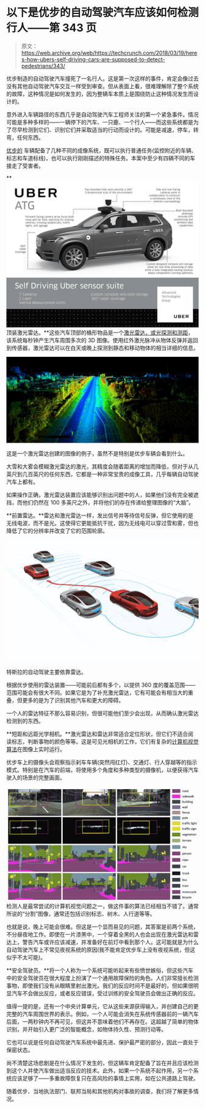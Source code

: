 # 以下是优步的自动驾驶汽车应该如何检测行人——第 343 页

> 原文：<https://web.archive.org/web/https://techcrunch.com/2018/03/19/heres-how-ubers-self-driving-cars-are-supposed-to-detect-pedestrians/343/>

优步制造的自动驾驶汽车撞死了一名行人。这是第一次这样的事件，肯定会像过去没有其他自动驾驶汽车交互一样受到审查。但从表面上看，很难理解除了整个系统的故障，这种情况是如何发生的，因为整辆车本质上是围绕防止这种情况发生而设计的。

意外进入车辆路径的东西几乎是自动驾驶汽车工程师关注的第一个紧急事件。情况可能是多种多样的——一辆停下的汽车、一只鹿、一个行人——而这些系统都是为了尽早检测到它们、识别它们并采取适当的行动而设计的。可能是减速，停车，转弯，任何东西。

[优步的](https://web.archive.org/web/20200628164548/https://crunchbase.com/organization/uber) 车辆配备了几种不同的成像系统，既可以执行普通任务(监控附近的车辆、标志和车道标线)，也可以执行刚刚描述的特殊任务。本案中至少有四辆不同的车接走了受害者。

**![](img/5a6fc29470d07f12d20380769bb47205.png)顶装激光雷达。**这些汽车顶部的桶形物品是一个[激光雷达，或光探测和测距](https://web.archive.org/web/20200628164548/https://techcrunch.com/2017/02/12/wtf-is-lidar/)，该系统每秒钟产生汽车周围多次的 3D 图像。使用红外激光脉冲从物体反弹并返回到传感器，激光雷达可以在白天或晚上探测到静态和移动物体的相当详细的信息。

![](img/8cea3a922484a75d0ba5dec9329c9c2f.png)

这是一个激光雷达创建的图像的例子，虽然不是特别是优步车辆会看到什么。

大雪和大雾会模糊激光雷达的激光，其精度会随着距离的增加而降低，但对于从几英尺到几百英尺的任何东西，它都是一种非常宝贵的成像工具，几乎每辆自动驾驶汽车上都有。

如果操作正确，激光雷达装置应该能够识别出问题中的人，如果他们没有完全被遮挡，而他们仍然在 100 多英尺之外，并将他们的存在传递给整理图像的“大脑”。

**前置雷达。**雷达和激光雷达一样，发出信号并等待信号反弹，但它使用的是无线电波，而不是光。这使得它更能抵抗干扰，因为无线电可以穿过雪和雾，但也降低了它的分辨率并改变了它的范围轮廓。

![](img/19a6598dba2578cd4da4ef80b192b51c.png)

特斯拉的自动驾驶主要依靠雷达。

根据优步使用的雷达装置——可能前后都有多个，以提供 360 度的覆盖范围——范围可能会有很大不同。如果它是为了补充激光雷达，它有可能会有相当大的重叠，但更多的是为了识别其他汽车和更大的障碍。

一个人的雷达特征不那么容易识别，但很可能他们至少会出现，从而确认激光雷达检测到的东西。

**短距和远距光学相机。**激光雷达和雷达非常适合定位形状，但它们不适合阅读标志，判断事物的颜色等等。这是可见光相机的工作，它们有复杂的[计算机视觉算法](https://web.archive.org/web/20200628164548/https://techcrunch.com/2017/02/12/wtf-is-lidar/)在图像上实时运行。

优步车上的摄像头会观察指示刹车车辆(突然闯红灯)、交通灯、行人穿越等的指示模式。特别是在汽车的前端，将使用多个角度和多种类型的摄像机，以便获得汽车驶入的场景的完整画面。

![](img/0073bec6f061578f963deb79aa840c5b.png)检测人是最常尝试的计算机视觉问题之一，做这件事的算法已经相当不错了。通常所说的“分割”图像，通常还包括识别标志、树木、人行道等等。

也就是说，晚上可能会很难。但这是一个显而易见的问题，其答案是前两个系统，不分昼夜地工作。即使在一片漆黑中，一个穿着全黑的人也会出现在激光雷达和雷达上，警告汽车或许应该减速，并准备好在前灯中看到那个人。这可能就是为什么自动驾驶汽车上不常见夜视系统的原因(我不能肯定优步车上没有夜视系统，但这似乎不太可能)。

**安全驾驶员。**将一个人称为一个系统可能听起来有些愤世嫉俗，但这些汽车中的安全驾驶员在很大程度上扮演了一个通用故障保险的角色。人们非常擅长检测事物，即使我们没有从眼睛里射出激光。我们的反应时间不是最好的，但如果很明显汽车不会做出反应，或者反应错误，受过训练的安全驾驶员会做出正确的反应。

值得一提的是，还有一个中央计算单元，它从这些来源获得输入，并创建自己的更完整的汽车周围世界的表示。例如，一个人可能会消失在系统传感器前的一辆汽车后面，一两秒钟内不再可见，但这并不意味着他们不再存在。这超越了简单的物体识别，并开始引入更广泛的智能概念，如物体持久性、预测行动等。

它也可以说是任何自动驾驶汽车系统中最先进、保护最严密的部分，因此一直处于保密状态。

尚不清楚这场悲剧是在什么情况下发生的，但这辆车肯定配备了旨在并且应该检测到这个人并使汽车做出适当反应的技术。此外，如果一个系统不起作用，另一个系统应该足够了——多重故障恢复只在高风险的事情上实用，如在公共道路上驾驶。

随着优步、当地执法部门、联邦当局和其他机构对事故的调查，我们将了解更多情况。